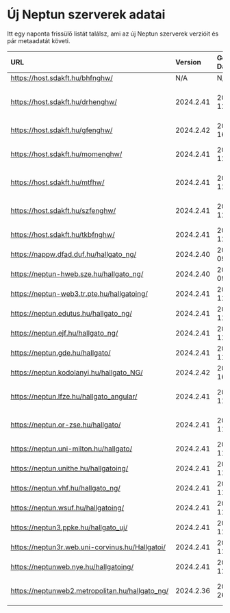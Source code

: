 # Új Neptun szerverek adatai

Itt egy naponta frissülő listát találsz, ami az új Neptun szerverek verzióit és pár metaadatát követi.

| URL                                             | Version   | Generation Date     | Organization Name                         | Captcha Required |
|:----------------------------------------------|:--------|:------------------|:----------------------------------------|:---------------|
| https://host.sdakft.hu/bhfnghw/                 | N/A       | N/A                 | N/A                                       | N/A              |
| https://host.sdakft.hu/drhenghw/                | 2024.2.41 | 2024-10-11T13:00:28 | Debreceni Református Hittudományi Egyetem | 3                |
| https://host.sdakft.hu/gfenghw/                 | 2024.2.42 | 2024-10-16T13:53:47 | Gál Ferenc Egyetem                        | 3                |
| https://host.sdakft.hu/momenghw/                | 2024.2.41 | 2024-10-11T13:00:28 | Moholy-Nagy Művészeti Egyetem             | 3                |
| https://host.sdakft.hu/mtfhw/                   | 2024.2.41 | 2024-10-11T13:00:28 | Magyar Táncművészeti Egyetem              | 3                |
| https://host.sdakft.hu/szfenghw/                | 2024.2.41 | 2024-10-11T13:00:28 | Színház- és Filmművészeti Egyetem         | 3                |
| https://host.sdakft.hu/tkbfnghw/                | 2024.2.41 | 2024-10-11T13:00:28 | A Tan Kapuja Buddhista Főiskola           | 3                |
| https://nappw.dfad.duf.hu/hallgato_ng/          | 2024.2.40 | 2024-10-09T13:35:15 | Dunaújvárosi Egyetem                      | 3                |
| https://neptun-hweb.sze.hu/hallgato_ng/         | 2024.2.40 | 2024-10-09T13:35:15 | Széchenyi István Egyetem                  | 3                |
| https://neptun-web3.tr.pte.hu/hallgatoing/      | 2024.2.41 | 2024-10-11T13:00:28 | Pécsi Tudományegyetem                     | 3                |
| https://neptun.edutus.hu/hallgato_ng/           | 2024.2.41 | 2024-10-11T13:00:28 | Edutus Egyetem                            | 3                |
| https://neptun.ejf.hu/hallgato_ng/              | 2024.2.41 | 2024-10-11T13:00:28 | Eötvös József Főiskola                    | 3                |
| https://neptun.gde.hu/hallgato/                 | 2024.2.41 | 2024-10-11T13:00:28 | Gábor Dénes Egyetem                       | 3                |
| https://neptun.kodolanyi.hu/hallgato_NG/        | 2024.2.42 | 2024-10-16T13:53:47 | Kodolányi János Egyetem                   | 3                |
| https://neptun.lfze.hu/hallgato_angular/        | 2024.2.41 | 2024-10-11T13:00:28 | Liszt Ferenc Zeneművészeti Egyetem        | 3                |
| https://neptun.or-zse.hu/hallgato/              | 2024.2.41 | 2024-10-11T13:00:28 | Országos Rabbiképző - Zsidó Egyetem       | 3                |
| https://neptun.uni-milton.hu/hallgato/          | 2024.2.41 | 2024-10-11T13:00:28 | Milton Friedman Egyetem                   | 3                |
| https://neptun.unithe.hu/hallgatoing/           | 2024.2.41 | 2024-10-11T13:00:28 | Tokaj-Hegyalja Egyetem                    | 1                |
| https://neptun.vhf.hu/hallgato_ng/              | 2024.2.41 | 2024-10-11T13:00:28 | Veszprémi Érseki Főiskola                 | 3                |
| https://neptun.wsuf.hu/hallgatoing/             | 2024.2.41 | 2024-10-11T13:00:28 | Wekerle Sándor Üzleti Főiskola            | 3                |
| https://neptun3.ppke.hu/hallgato_uj/            | 2024.2.41 | 2024-10-11T13:00:28 | Pázmány Péter Katolikus Egyetem           | 3                |
| https://neptun3r.web.uni-corvinus.hu/Hallgatoi/ | 2024.2.41 | 2024-10-11T13:00:28 | Budapesti Corvinus Egyetem                | 3                |
| https://neptunweb.nye.hu/hallgatoing/           | 2024.2.41 | 2024-10-11T13:00:28 | Nyíregyházi Egyetem                       | 3                |
| https://neptunweb2.metropolitan.hu/hallgato_ng/ | 2024.2.36 | 2024-09-26T14:14:28 | Budapesti Metropolitan Egyetem            | 3                |